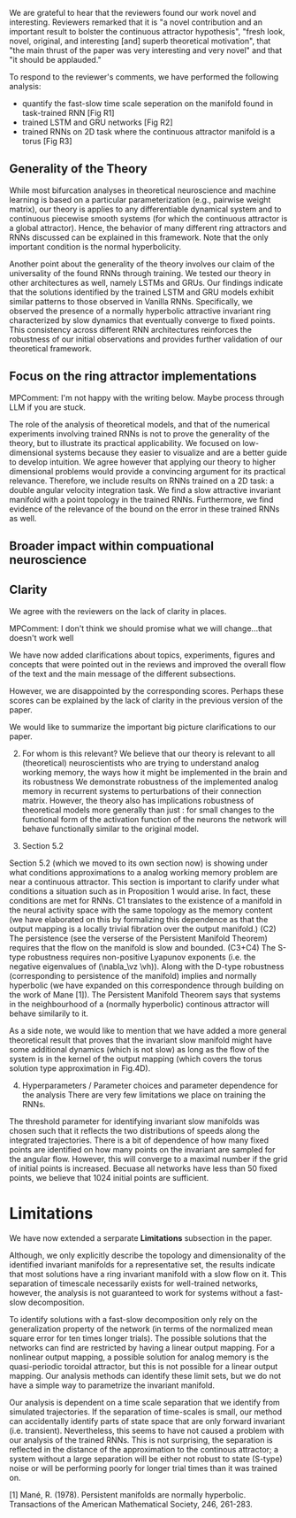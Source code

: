 We are grateful to hear that the reviewers found our work novel and interesting. Reviewers remarked that it is "a novel contribution and an important result to bolster the continuous attractor hypothesis", "fresh look, novel, original, and interesting [and] superb theoretical motivation", that "the main thrust of the paper was very interesting and very novel" and that "it should be applauded."

To respond to the reviewer's comments, we have performed the following analysis:
 - quantify the fast-slow time scale seperation on the manifold found in task-trained RNN [Fig R1]
 - trained LSTM and GRU networks [Fig R2]
 - trained RNNs on 2D task where the continuous attractor manifold is a torus [Fig R3]

## Generality of the Theory

While most bifurcation analyses in theoretical neuroscience and machine learning is based on a particular parameterization (e.g., pairwise weight matrix), our theory is applies to any differentiable dynamical system and to continuous piecewise smooth systems (for which the continuous attractor is a global attractor). Hence, the behavior of many different ring attractors and RNNs discussed can be explained in this framework. Note that the only important condition is the normal hyperbolicity.

Another point about the generality of the theory involves our claim of the universality of the found RNNs through training.
We tested our theory in other architectures as well, namely LSTMs and GRUs.
Our findings indicate that the solutions identified by the trained LSTM and GRU models exhibit similar patterns to those observed in Vanilla RNNs. Specifically, we observed the presence of a normally hyperbolic attractive invariant ring characterized by slow dynamics that eventually converge to fixed points. This consistency across different RNN architectures reinforces the robustness of our initial observations and provides further validation of our theoretical framework.

## Focus on the ring attractor implementations

MPComment: I'm not happy with the writing below. Maybe process through LLM if you are stuck.

The role of the analysis of theoretical models, and that of the numerical experiments involving trained RNNs is not to prove the generality of the theory, but to illustrate its practical applicability.
We focused on low-dimensional systems because they easier to visualize and are a better guide to develop intuition.
We agree however that applying our theory to higher dimensional problems would provide a convincing argument for its practical relevance.
Therefore, we include results on RNNs trained on a 2D task: a double angular velocity integration task.
We find a slow attractive invariant manifold with a point topology in the trained RNNs.
Furthermore, we find evidence of the relevance of the bound on the error in these trained RNNs as well.

## Broader impact within compuational neuroscience


## Clarity

We agree with the reviewers on the lack of clarity in places.

MPComment: I don't think we should promise what we will change...that doesn't work well

We have now added clarifications about topics, experiments, figures and concepts that were pointed out in the reviews and improved the overall flow of the text and the main message of the different subsections.

However, we are disappointed by the corresponding scores.
Perhaps these scores can be explained by the lack of clarity in the previous version of the paper.


We would like to summarize the important big picture clarifications to our paper.



2. For whom is this relevant? <!--# Discuss contributions and impacts-->
We believe that our theory is relevant to all (theoretical) neuroscientists who are trying to understand analog working memory, the ways how it might be implemented in the brain and its robustness
We demonstrate robustness of the implemented analog memory in recurrent systems to perturbations of their connection matrix.
However, the theory also has implications robustness of theoretical models more generally than just : for small changes to the functional form of the activation function of the neurons the network will behave functionally similar to the original model.


3. Section 5.2

Section 5.2 (which we moved to its own section now) is showing under what conditions approximations to a analog working memory problem are near a continuous attractor. 
This section is important to clarify under what conditions a situation such as in Proposition 1 would arise. 
In fact, these conditions are met for RNNs.
C1 translates to the existence of a manifold in the neural activity space with the same topology as the memory content (we have elaborated on this by formalizing this dependence as that the output mapping is a locally trivial fibration over the output manifold.)
(C2) The persistence (see the verserse of the Persistent Manifold Theorem) requires that the flow on the manifold is slow and bounded.
(C3+C4) The S-type robustness requires non-positive Lyapunov exponents (i.e. the negative eigenvalues of \(\nabla_\vz \vh\)).
Along with the D-type robustness (corresponding to persistence of the manifold) implies and normally hyperbolic (we have expanded on this correspondence through building on the work of Mane [1]).
The Persistent Manifold Theorem says that systems in the neighbourhood of a (normally hyperbolic) continous attractor will behave similarily to it.

As a side note, we would like to mention that we have added a more general theoretical result that proves that the invariant slow manifold might have some additional dynamics (which is not slow) as long as the flow of the system is in the kernel of the output mapping  (which covers the torus solution type approximation in Fig.4D).





4. Hyperparameters / Parameter choices and parameter dependence for the analysis
There are very few limitations we place on training the RNNs.


The threshold parameter for identifying invariant slow manifolds was chosen such that it reflects the two distributions of speeds along the integrated trajectories.
There is a bit of dependence of how many fixed points are identified on how many points on the invariant are sampled for the angular flow.
However, this will converge to a maximal number if the grid of initial points is increased.
Becuase all networks have less than 50 fixed points, we believe that 1024 initial points are sufficient.






# Limitations

We have now extended a serparate **Limitations** subsection in the paper.


Although, we only explicitly describe the topology and dimensionality of the identified invariant manifolds for a representative set, the results indicate that most solutions have a ring invariant manifold with a slow flow on it.
This separation of timescale necessarily exists for well-trained networks, however, the analysis is not guaranteed to work for systems without a fast-slow decomposition.

To identify solutions with a fast-slow decomposition only rely on the generalization property of the network (in terms of the normalized mean square error for ten times longer trials).
The possible solutions that the networks can find are restricted by having a linear output mapping.
For a nonlinear output mapping, a possible solution for analog memory is the quasi-periodic toroidal attractor, but this is not possible for a linear output mapping.
Our analysis methods can identify these limit sets, but we do not have a simple way to parametrize the invariant manifold.

Our analysis is dependent on a time scale separation that we identify from simulated trajectories.
If the separation of time-scales is small, our method can accidentally identify parts of state space that are only forward invariant (i.e. transient).
Nevertheless, this seems to have not caused a problem with our analysis of the trained RNNs.
This is not surprising, the separation is reflected in the distance of the approximation to the continous attractor; a system without a large separation will be either not robust to state (S-type) noise or will be performing poorly for longer trial times than it was trained on.



[1] Mané, R. (1978). Persistent manifolds are normally hyperbolic. Transactions of the American Mathematical Society, 246, 261-283.